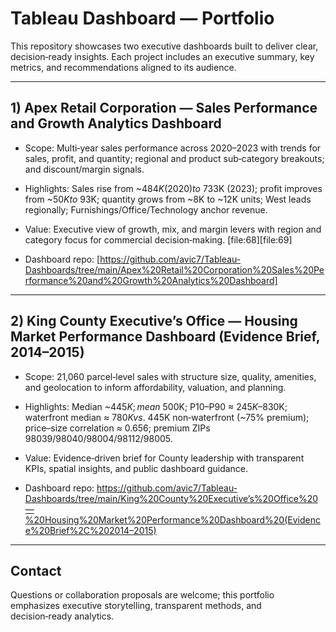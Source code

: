 # Tableau Dashboard — Portfolio 

This repository showcases two executive dashboards built to deliver clear, decision‑ready insights. Each project includes an executive summary, key metrics, and recommendations aligned to its audience.

---

## 1) Apex Retail Corporation — Sales Performance and Growth Analytics Dashboard
- Scope: Multi‑year sales performance across 2020–2023 with trends for sales, profit, and quantity; regional and product sub‑category breakouts; and discount/margin signals.  
- Highlights: Sales rise from ~$484K (2020) to ~$733K (2023); profit improves from ~$50K to ~$93K; quantity grows from ~8K to ~12K units; West leads regionally; Furnishings/Office/Technology anchor revenue. 
- Value: Executive view of growth, mix, and margin levers with region and category focus for commercial decision‑making. [file:68][file:69]


- Dashboard repo: [https://github.com/avic7/Tableau-Dashboards/tree/main/Apex%20Retail%20Corporation%20Sales%20Performance%20and%20Growth%20Analytics%20Dashboard] 
---

## 2) King County Executive’s Office — Housing Market Performance Dashboard (Evidence Brief, 2014–2015)
- Scope: 21,060 parcel‑level sales with structure size, quality, amenities, and geolocation to inform affordability, valuation, and planning. 
- Highlights: Median ~$445K; mean ~$500K; P10–P90 ≈ $245K–$830K; waterfront median ≈ $780K vs. ~$445K non‑waterfront (~75% premium); price–size correlation ≈ 0.656; premium ZIPs 98039/98040/98004/98112/98005.  
- Value: Evidence‑driven brief for County leadership with transparent KPIs, spatial insights, and public dashboard guidance. 


- Dashboard repo: https://github.com/avic7/Tableau-Dashboards/tree/main/King%20County%20Executive’s%20Office%20—%20Housing%20Market%20Performance%20Dashboard%20(Evidence%20Brief%2C%202014–2015)
---


## Contact
Questions or collaboration proposals are welcome; this portfolio emphasizes executive storytelling, transparent methods, and decision‑ready analytics.

